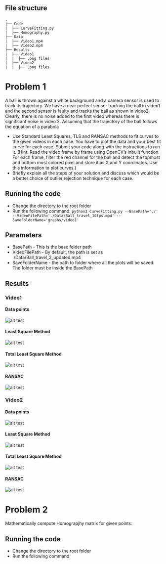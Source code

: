 ## File structure
    .
    ├── Code
    |  ├── CurveFitting.py
    |  ├── Homography.py
    ├── Data
    |  ├── Video1.mp4
    |  ├── Video2.mp4
    ├── Results
    |  ├── Video1
    |  |  ├── .png files
    |  ├── Video2
    |  |  ├── .png files
    
# Problem 1
A ball is thrown against a white background and a camera sensor is used to track its
trajectory. We have a near perfect sensor tracking the ball in video1 and the second sensor is
faulty and tracks the ball as shown in video2. Clearly, there is no noise added to the first video
whereas there is significant noise in video 2. Assuming that the trajectory of the ball follows
the equation of a parabola
- Use Standard Least Squares, TLS and RANSAC methods to fit curves to the given videos
in each case. You have to plot the data and your best fit curve for each case. Submit
your code along with the instructions to run it. (Hint: Read the video frame by frame
using OpenCV’s inbuilt function. For each frame, filter the red channel for the ball and
detect the topmost and bottom most colored pixel and store it as X and Y coordinates.
Use this information to plot curves.) 
- Briefly explain all the steps of your solution and discuss which would be a better choice
of outlier rejection technique for each case.


## Running the code
- Change the directory to the root folder
- Run the following command:
``` python3 CurveFitting.py --BasePath='./' --VideoFilePath='./Data/Ball_travel_10fps.mp4' --SaveFolderName='graphs/video1' ```
## Parameters
- BasePath - This is the base folder path
- VideoFilePath - By default, the path is set as ./Data/Ball_travel_2_updated.mp4
- SaveFolderName - the path to folder where all the plots will be saved. The folder must be inside the BasePath
## Results
### Video1
#### Data points
![alt test](https://github.com/sakshikakde/Curve-Fitting-and-Homography/blob/main/graphs/video1/points.png)
#### Least Square Method
![alt test](https://github.com/sakshikakde/Curve-Fitting-and-Homography/blob/main/graphs/video1/LScurve.png)
#### Total Least Square Method
![alt test](https://github.com/sakshikakde/Curve-Fitting-and-Homography/blob/main/graphs/video1/TLScurve.png)
#### RANSAC
![alt test](https://github.com/sakshikakde/Curve-Fitting-and-Homography/blob/main/graphs/video1/RANSACcurve.png)

### Video2
#### Data points
![alt test](https://github.com/sakshikakde/Curve-Fitting-and-Homography/blob/main/graphs/video2/points.png)
#### Least Square Method
![alt test](https://github.com/sakshikakde/Curve-Fitting-and-Homography/blob/main/graphs/video2/LScurve.png)
#### Total Least Square Method
![alt test](https://github.com/sakshikakde/Curve-Fitting-and-Homography/blob/main/graphs/video2/TLScurve.png)
#### RANSAC
![alt test](https://github.com/sakshikakde/Curve-Fitting-and-Homography/blob/main/graphs/video2/RANSACcurve.png)


# Problem 2
Mathematically compute Homograpjhy matrix for given points.
## Running the code
- Change the directory to the root folder
- Run the following command:
``` python3 Homography.py 
